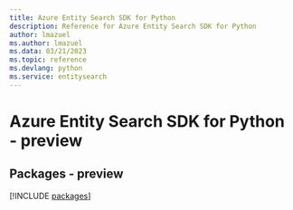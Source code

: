 ```yaml
---
title: Azure Entity Search SDK for Python
description: Reference for Azure Entity Search SDK for Python
author: lmazuel
ms.author: lmazuel
ms.data: 03/21/2023
ms.topic: reference
ms.devlang: python
ms.service: entitysearch
---
```

# Azure Entity Search SDK for Python - preview
## Packages - preview
[!INCLUDE [packages](entity-search-index.md)]